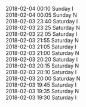 2018-02-04 00:10 Sunday  I  
2018-02-04 00:05 Sunday  N  
2018-02-03 23:40 Saturday  I  
2018-02-03 23:25 Saturday  N  
2018-02-03 22:05 Saturday  I  
2018-02-03 21:55 Saturday  N  
2018-02-03 21:05 Saturday  I  
2018-02-03 21:00 Saturday  N  
2018-02-03 20:20 Saturday  I  
2018-02-03 20:15 Saturday  N  
2018-02-03 20:10 Saturday  I  
2018-02-03 20:00 Saturday  N  
2018-02-03 19:45 Saturday  I  
2018-02-03 19:35 Saturday  N  
2018-02-03 19:30 Saturday  I  
